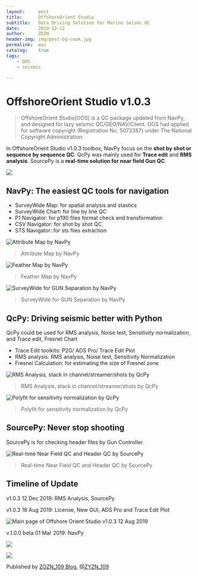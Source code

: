 ```yaml
---
layout:     post
title:      OffshoreOrient Studio
subtitle:   Data Driving Solution for Marine Seismc QC
date:       2019-12-12
author:     ZOZN
header-img: img/post-bg-cook.jpg
permalink:  oos
catalog:    true
tags:
    - OOS
    - seismic

---
```


# OffshoreOrient Studio v1.0.3

> OffshoreOrient Studio(OOS) is a QC package updated from NavPy, and designed for lazy seismic QC/GEO/NAV/Client. OOS had applied for software copyright (Registration No. 5073387) under The National Copyright Administration.

In OffshoreOrient Studio v1.0.3 toolbox, NavPy focus on the **shot by shot or sequence by sequence QC**. QcPy was mainly used for **Trace edit** and **RMS analysis**. SourcePy is  a **real-time  solution for near field Gun QC**.

![](\img\OOS\NavPy_SurveyWide_Cross-line_QC_package_Introduction-1024x576.png)

## NavPy: The easiest QC tools for navigation

- SurveyWide Map: for spatial analysis and stastics
- SurveyWide Chart: for line by line QC
- P1 Navigator: for p190 files format check and transformation
- CSV Navigator: for shot by shot QC
- STS Navigator: for sts files extraction

![Attribute Map by NavPy](\img\OOS\oos_attributemap.png)
>Attribute Map by NavPy

![Feather Map by NavPy](\img\OOS\oos_feather.png)
>Feather Map by NavPy

![SurveyWide for GUN Separation by NavPy](\img\OOS\oos_surveywide.png)
>SurveyWide for GUN Separation by NavPy

## QcPy: Driving seismic better with Python 

QcPy could be used for RMS analysis, Noise test, Sensitivity normalization, and Trace edit, Fresnel Chart

- Trace Edit toolkits: P2G/ ADS Pro/ Trace Edit Plot
- RMS analysis:  RMS analysis, Noise test, Sensitivity Normalization
- Fresnel Calculation: for estimating the size of Fresnel zone

![RMS Analysis, stack in channel/streamer/shots by QcPy](\img\OOS\oos_rms.png)
>RMS Analysis, stack in channel/streamer/shots by QcPy

![Polyfit for sensitivity normalization by QcPy](\img\OOS\oos_polyfit.png)
>Polyfit for sensitivity normalization by QcPy

## SourcePy: Never stop shooting

SourcePy is for checking header files by Gun Controller.

![Real-time Near Field QC and Header QC by SourcePy](\img\OOS\oos_sourcepy.png)
>Real-time Near Field QC and Header QC by SourcePy

## Timeline of Update

v1.0.3 12 Dec 2019: RMS Analysis, SourcePy

v1.0.3 18 Aug 2019: License, New GUI, ADS Pro and Trace Edit Plot

![Main page of Offshore Orient Studio v1.0.3 12 Aug 2019](\img\OOS\oos_mainpage.png)

v.1.0.0 beta 01 Mar 2019: NavPy

![](\img\OOS\NavPy_SurveyWide_Cross-line_QC_package_Introduction1-1024x576.png)

![](\img\OOS\NavPy_SurveyWide_Cross-line_QC_package_Introduction2-1024x576.png)



Published by [ZOZN_109 Blog](http://offshoreorient.xyz), [@ZYZN_109](http://github.com/liuh886)